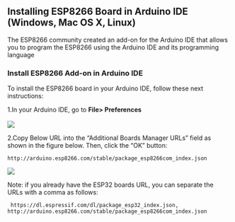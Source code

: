 ## Installing ESP8266 Board in Arduino IDE (Windows, Mac OS X, Linux)
The ESP8266 community created an add-on for the Arduino IDE that allows you to program the ESP8266 using the Arduino IDE and its programming language

### Install ESP8266 Add-on in Arduino IDE
To install the ESP8266 board in your Arduino IDE, follow these next instructions:

1.In your Arduino IDE, go to <b> File> Preferences</b> <br/><br/>
<img src="https://i1.wp.com/randomnerdtutorials.com/wp-content/uploads/2019/07/Install-ESP8266-Board-add-on-in-Arduino-IDE-open-preferences.png?w=197&quality=100&strip=all&ssl=1"/>

2.Copy Below URL into the “Additional Boards Manager URLs” field as shown in the figure below. Then, click the “OK” button:  
        
    http://arduino.esp8266.com/stable/package_esp8266com_index.json 
  
 <img src="https://i2.wp.com/randomnerdtutorials.com/wp-content/uploads/2019/07/Install-ESP8266-Board-add-on-in-Arduino-IDE-enter-URL.png?w=722&quality=100&strip=all&ssl=1"/> 
 
 Note: if you already have the ESP32 boards URL, you can separate the URLs with a comma as follows:
 
     https://dl.espressif.com/dl/package_esp32_index.json, http://arduino.esp8266.com/stable/package_esp8266com_index.json
